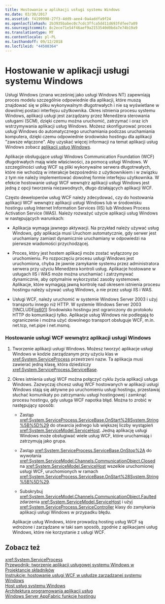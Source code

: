 ```yaml
---
title: Hostowanie w aplikacji usługi systemu Windows
ms.date: 03/30/2017
ms.assetid: f4199998-27f3-4dd9-aee4-0a4addfa9f24
ms.openlocfilehash: 2b3935babec0c7cdc3ffca5dd11d693fdfee7a89
ms.sourcegitcommit: 8c2ece71e54f46aef9a2153540d0bda7e74b19a9
ms.translationtype: MT
ms.contentlocale: pl-PL
ms.lasthandoff: 09/12/2018
ms.locfileid: "44508364"
---
```

# <a name="hosting-in-a-windows-service-application"></a>Hostowanie w aplikacji usługi systemu Windows
Usługi Windows (znana wcześniej jako usługi Windows NT) zapewniają proces modelu szczególnie odpowiednie dla aplikacji, które muszą znajdować się w pliku wykonywalnym długotrwałych i nie są wyświetlane w dowolnej postaci interfejsu użytkownika. Okres istnienia procesu systemu Windows, aplikacji usługi jest zarządzany przez Menedżera sterowania usługami (SCM), dzięki czemu można uruchomić, zatrzymać i oraz ich wstrzymywania aplikacji usług Windows. Możesz skonfigurować proces usługi Windows do automatycznego uruchamiania podczas uruchamiania komputera, dzięki czemu odpowiednie środowisko hostingu dla aplikacji "zawsze włączone". Aby uzyskać więcej informacji na temat aplikacji usług Windows zobacz [aplikacji usług Windows](https://go.microsoft.com/fwlink/?LinkId=89450).  
  
 Aplikacje obsługujące usługi Windows Communication Foundation (WCF) długotrwałych mają wiele właściwości, za pomocą usługi Windows. W szczególności usług WCF są pliki wykonywalne serwera długotrwałych, które nie wchodzą w interakcje bezpośrednio z użytkownikiem i w związku z tym nie należy implementować dowolnej formie interfejsu użytkownika. W efekcie hostowanie usługi WCF wewnątrz aplikacji usługi Windows jest jedną z opcji tworzenia niezawodnych, długo działających aplikacji WCF.  
  
 Często deweloperów usług WCF należy zdecydować, czy do hostowania aplikacji WCF wewnątrz aplikacji usługi Windows lub w środowisku hostingu usług Internet Information Services (IIS) lub Windows Process Activation Service (WAS). Należy rozważyć użycie aplikacji usług Windows w następujących warunkach:  
  
-   Aplikacja wymaga jawnego aktywacji. Na przykład należy używać usług Windows, gdy aplikacja musi Uruchom automatycznie, gdy serwer jest uruchamiany zamiast dynamicznie uruchamiany w odpowiedzi na pierwsze wiadomości przychodzącej.  
  
-   Proces, który jest hostem aplikacji może zostać wyłączony po uruchomieniu. Po rozpoczęciu procesu usługi Windows jest uruchomiona, chyba że jawnie zamykanie systemu przez administratora serwera przy użyciu Menedżera kontroli usług. Aplikacje hostowane w usługach IIS i WAS może można uruchamiać i zatrzymywać dynamicznie, aby optymalnie wykorzystać zasoby systemowe. Aplikacje, które wymagają jawną kontrolę nad okresem istnienia procesu hostingu należy używać usług Windows, a nie przez usługi IIS i WAS.  
  
-   Usługi WCF, należy uruchomić w systemie Windows Server 2003 i użyj transportu innego niż HTTP. W systemie Windows Server 2003 [!INCLUDE[iis601](../../../../includes/iis601-md.md)] Środowisko hostingu jest ograniczony do protokołu HTTP do komunikacji tylko. Aplikacje usług Windows nie podlegają to ograniczenie i można użyć dowolnego transport obsługuje WCF, m.in. net.tcp, net.pipe i net.msmq.  
  
### <a name="to-host-wcf-inside-of-a-windows-service-application"></a>Hostowanie usługi WCF wewnątrz aplikacji usługi Windows  
  
1.  Tworzenie aplikacji usługi Windows. Możesz tworzyć aplikacje usługi Windows w kodzie zarządzanym przy użyciu klas w <xref:System.ServiceProcess> przestrzeni nazw. Ta aplikacja musi zawierać jedną klasę, która dziedziczy <xref:System.ServiceProcess.ServiceBase>.  
  
2.  Okres istnienia usługi WCF można połączyć cyklu życia aplikacji usługa Windows. Zazwyczaj chcesz usług WCF hostowanych w aplikacji usługi Windows stają się aktywne po uruchomieniu usługi hostingu, przestawaj słuchać komunikaty po zatrzymaniu usługi hostingowej i zamknąć procesu hostingu, gdy usługa WCF napotka błąd. Można to zrobić w następujący sposób:  
  
    -   Zastąp <xref:System.ServiceProcess.ServiceBase.OnStart%28System.String%5B%5D%29> do otwarcia jednego lub większej liczby wystąpień <xref:System.ServiceModel.ServiceHost>. Jedną aplikację usługi Windows może obsługiwać wiele usług WCF, które uruchamiają i zatrzymują jako grupa.  
  
    -   Zastąp <xref:System.ServiceProcess.ServiceBase.OnStop%2A> do wywołania <xref:System.ServiceModel.Channels.CommunicationObject.Closed> na <xref:System.ServiceModel.ServiceHost> wszelkie uruchomionej usługi WCF, uruchomionych w ramach <xref:System.ServiceProcess.ServiceBase.OnStart%28System.String%5B%5D%29>.  
  
    -   Subskrybuj <xref:System.ServiceModel.Channels.CommunicationObject.Faulted> zdarzenia <xref:System.ServiceModel.ServiceHost> i użyj <xref:System.ServiceProcess.ServiceController> klasy do zamykania aplikacji usługi Windows w przypadku błędu.  
  
     Aplikacje usług Windows, które prowadzą hosting usług WCF są wdrożone i zarządzane w taki sam sposób, zgodnie z aplikacjami usług Windows, które nie korzystanie z usługi WCF.  
  
## <a name="see-also"></a>Zobacz też  
 <xref:System.ServiceProcess>  
 [Przewodnik: tworzenie aplikacji usługowej systemu Windows w Projektancie składników](https://go.microsoft.com/fwlink/?LinkId=94875)  
 [Instrukcje: hostowanie usługi WCF w usłudze zarządzanej systemu Windows](../../../../docs/framework/wcf/feature-details/how-to-host-a-wcf-service-in-a-managed-windows-service.md)  
 [Host usług systemu Windows](../../../../docs/framework/wcf/samples/windows-service-host.md)  
 [Architektura programowania aplikacji usług](https://go.microsoft.com/fwlink/?LinkId=94876)  
 [Windows Server AppFabric funkcje hostingu](https://go.microsoft.com/fwlink/?LinkId=201276)
